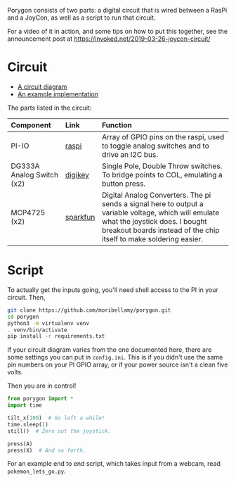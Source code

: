 Porygon consists of two parts: a digital circuit that is wired between a RasPi and a JoyCon, as well as a script
to run that circuit.

For a video of it in action, and some tips on how to put this together, see the announcement post at 
https://invoked.net/2019-03-26-joycon-circuit/

# Circuit

* [A circuit diagram](docs/circuit.png)
* [An example implementation](docs/breadboard.jpg)

The parts listed in the circuit:

| Component | Link | Function |
| :------ |:--- | :--- |
| PI-IO | [raspi](https://www.raspberrypi.org/products/raspberry-pi-1-model-b-plus/) |Array of GPIO pins on the raspi, used to toggle analog switches and to drive an I2C bus.| 
| DG333A Analog Switch (x2)| [digikey](https://www.digikey.com/product-detail/en/DG333ADJ-E3/DG333ADJ-E3-ND/2621669?utm_campaign=buynow&WT.z_cid=ref_octopart_dkc_buynow&utm_medium=aggregator&curr=usd&site=us&utm_source=octopart) | Single Pole, Double Throw switches. To bridge points to COL, emulating a button press.| 
|MCP4725 (x2)| [sparkfun](https://www.sparkfun.com/products/12918)| Digital Analog Converters. The pi sends a signal here to output a variable voltage, which will emulate what the joystick does. I bought breakout boards instead of the chip itself to make soldering easier.|

# Script

To actually get the inputs going, you'll need shell access to the PI in your circuit. Then,

```bash
git clone https://github.com/moribellamy/porygon.git
cd porygon
python3 -m virtualenv venv
. venv/bin/activate
pip install -r requirements.txt
```

If your circuit diagram varies from the one documented here, there are some settings you can put in
`config.ini`. This is if you didn't use the same pin numbers on your PI GPIO array, or if your
power source isn't a clean five volts.

Then you are in control!

```python
from porygon import *
import time

tilt_x(100)  # Go left a while!
time.sleep(1)
still()  # Zero out the joystick.

press(A)
press(X)  # And so forth.
```

For an example end to end script, which takes input from a webcam, read `pokemon_lets_go.py`.
